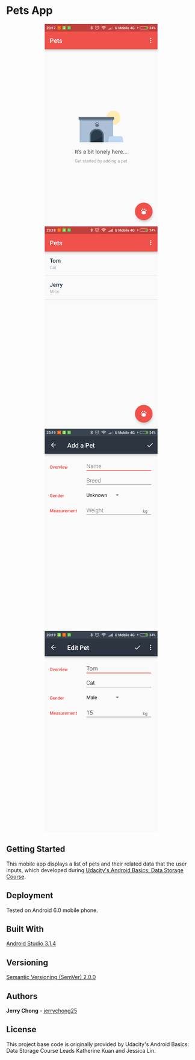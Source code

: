 # Pets App

<p align="center">
  <img src="ScreenShotHome.png" alt="Pets Screenshot Home"
       width="300" height="533">
  <img src="ScreenShotAdded.png" alt="Pets Screenshot Added"
       width="300" height="533">
  <img src="ScreenShotAddPet.png" alt="Pets Screenshot Add Pet"
       width="300" height="533">
  <img src="ScreenShotEditPet.png" alt="Pets Screenshot Edit Pet"
       width="300" height="533">
</p>

## Getting Started

This mobile app displays a list of pets and their related data that the user inputs, which developed during [Udacity's Android Basics: Data Storage Course](https://www.udacity.com/course/android-basics-data-storage--ud845).

## Deployment

Tested on Android 6.0 mobile phone.

## Built With

[Android Studio 3.1.4](https://developer.android.com/studio/) 

## Versioning

[Semantic Versioning (SemVer) 2.0.0](http://semver.org/)

## Authors

**Jerry Chong** - [jerrychong25](https://github.com/jerrychong25)

## License

This project base code is originally provided by Udacity's Android Basics: Data Storage Course Leads Katherine Kuan and Jessica Lin.

